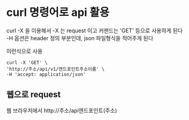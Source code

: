 # curl 명령어로 api 활용

curl -X 을 이용해서 -X 는 request 이고 커맨드는 'GET' 등으로 사용하게 된다   
-H 옵션은 header 정의 부분인데, json 파일형식을 적어주게 된다

이런식으로 사용
```
curl -X 'GET' \
'http://주소/api/v1/엔드포인트주소이름' \
-H 'accept: application/json'
```


## 웹으로 request
웹 브라우저에서 http://주소/api엔드포인트(주소)

